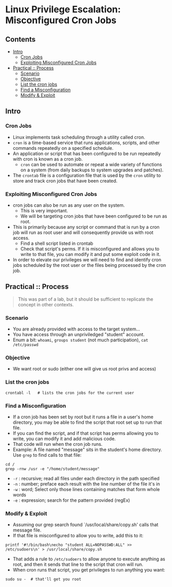 # Linux Privilege Escalation: Misconfigured Cron Jobs

## Contents
- [Intro](#intro)
  - [Cron Jobs](#cron-jobs)
  - [Exploiting Misconfigured Cron Jobs](#exploiting-misconfigured-cron-jobs)
- [Practical :: Process](#practical--process)
  - [Scenario](#scenario)
  - [Objective](#objective)
  - [List the cron jobs](#list-the-cron-jobs)
  - [Find a Misconfiguration](#find-a-misconfiguration)
  - [Modify & Exploit](#modify--exploit)

## Intro

### Cron Jobs
- Linux implements task scheduling through a utility called cron.
- `cron` is a time-based service that runs applications, scripts, and other commands repeatedly on a specified schedule.
- An application or script that has been configured to be run repeatedly with cron is known as a cron job.
  - `cron` can be used to automate or repeat a wide variety of functions on a system (from daily backups to system upgrades and patches).
- The `crontab` file is a configuration file that is used by the `cron` utility to store and track cron jobs that have been created.

### Exploiting Misconfigured Cron Jobs
- cron jobs can also be run as any user on the system.
  - This is very important.
  - We will be targeting cron jobs that have been configured to be run as root.
- This is primarily because any script or command that is run by a cron job will run as root user and will consequently provide us with root access.
  - Find a shell script listed in crontab
  - Check that script's perms. If it is misconfigured and allows you to write to that file, you can modify it and put some exploit code in it.
- In order to elevate our privileges we will need to find and identify cron jobs scheduled by the root user or the files being processed by the cron job.

## Practical :: Process
> This was part of a lab, but it should be sufficient to replicate the concept in other contexts.

### Scenario
- You are already provided with access to the target system...
- You have access through an unpriviledged "student" account.
- Enum a bit: `whoami`, `groups student` (not much participation), `cat /etc/passwd`

### Objective
- We want root or sudo (either one will give us root privs and access)

### List the cron jobs
```
crontabl -l   # lists the cron jobs for the current user
```

### Find a Misconfiguration
- If a cron job has been set by root but it runs a file in a user's home directory, you may be able to find the script that root set up to run that file.
- If you can find the script, and if that script has perms allowing you to write, you can modify it and add malicious code.
- That code will run when the cron job runs.
- Example: A file named "message" sits in the student's home directory. Use `grep` to find calls to that file:
```
cd /
grep -rnw /usr -e "/home/student/message"
```
- `-r` : recursive; read all files under each directory in the path specified
- `-n` : number; preface each result with the line number of the file it's in
- `-w` : word; Select only those lines containing matches that form whole words
- `-e` : expression; search for the pattern provided (regEx)

### Modify & Exploit
- Assuming our grep search found `/usr/local/share/copy.sh' calls that message file.
- If that file is misconfigured to allow you to write, add this to it:
```
printf '#!/bin/bash\necho "student ALL=NOPASSWD:ALL" >> /etc/sudoers\n' > /usr/local/share/copy.sh
```
- That adds a rule to `/etc/sudoers` to allow anyone to execute anything as root, and then it sends that line to the script that cron will run.
- When cron runs that script, you get privileges to run anything you want:
```
sudo su -  # that'll get you root
```

